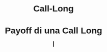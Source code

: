 # Call-Long
<!DOCTYPE html>
<html lang="it">
<head>
    <meta charset="UTF-8">
    <meta name="viewport" content="width=device-width, initial-scale=1.0">
    <title>Payoff Long Call</title>
    <style>
        body {
            font-family: Arial, sans-serif;
            text-align: center;
        }
        canvas {
            border: 1px solid black;
            margin-top: 20px;
        }
    </style>
</head>
<body>
    <h1>Payoff di una Call Long</h1>
    <canvas id="payoffCanvas" width="600" height="400"></canvas>
    <script>
        function drawPayoff(){
            const canvas = document.getElementById("payoffCanvas");
            const ctx = canvas.getContext("2d");

            // Pulizia del canvas
            ctx.clearRect(0, 0, canvas.width, canvas.height);

            // Definizione del payoff
            const width = canvas.width;
            const height = canvas.height;
            const strikePrice = width / 2;
            const profitHeight = height * 2 / 3;
            const lossHeight = height * 3 / 4;

            // Disegno degli assi
            ctx.beginPath();
            // Asse Y
            ctx.moveTo(width/4, 0);
            ctx.lineTo(width/4, height);
            // Asse X
            ctx.moveTo(0, profitHeight);
            ctx.lineTo(width, profitHeight);
            ctx.strokeStyle = "black";
            ctx.stroke();

            // Disegno del payoff
            ctx.beginPath();
            ctx.moveTo(width/8, lossHeight);
            ctx.lineTo(strikePrice-(lossHeight-profitHeight), lossHeight);
            ctx.lineTo(strikePrice-(lossHeight-profitHeight) + 200, lossHeight - 200);
            ctx.strokeStyle = "blue";
            ctx.lineWidth = 2;
            ctx.stroke();

            // Disegno della retta dello Strike
            ctx.beginPath();
            ctx.moveTo(strikePrice, 0);
            ctx.lineTo(strikePrice, height);
            ctx.strokeStyle = "red";
            ctx.setLineDash([5, 5]); // Linea tratteggiata
            ctx.stroke();
            ctx.setLineDash([]); //Ripristina lo stile normale

            // Aggiunta etichette sugli assi
            ctx.font = "14px Arial";
            ctx.fillStyle = "black";
            // Asse X
            ctx.fillText("Prezzo",width - 50, profitHeight - 10);
            ctx.fillText("Strike", strikePrice - 40, profitHeight - 5);
            ctx.fillText("0", width/4 - 10, profitHeight - 5);
            // Asse Y
            ctx.fillText("Profitto", width/4 + 5, 20);
            ctx.fillText("Perdita", width/4 + 5, height - 10);


        }
    </script>
    <br>
    <button onclick="drawPayoff()">Disegna Payoff</button>
</body>
</html>
